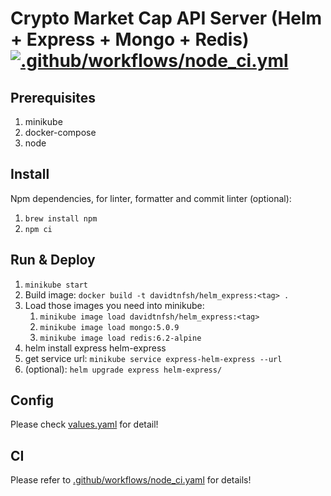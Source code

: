 # Crypto Market Cap API Server (Helm + Express + Mongo + Redis) [![.github/workflows/node_ci.yml](https://github.com/david30907d/blockchain-misc/actions/workflows/node_ci.yml/badge.svg)](https://github.com/david30907d/blockchain-misc/actions/workflows/node_ci.yml)

## Prerequisites

1. minikube
2. docker-compose
3. node

## Install

Npm dependencies, for linter, formatter and commit linter (optional):

1. `brew install npm`
2. `npm ci`

## Run & Deploy

1. `minikube start`
2. Build image: `docker build -t davidtnfsh/helm_express:<tag> .`
3. Load those images you need into minikube:
   1. `minikube image load davidtnfsh/helm_express:<tag>`
   2. `minikube image load mongo:5.0.9`
   3. `minikube image load redis:6.2-alpine`
4. helm install express helm-express
5. get service url: `minikube service express-helm-express --url`
6. (optional): `helm upgrade express helm-express/`

## Config

Please check [values.yaml](helm-express/values.yaml) for detail!

## CI

Please refer to [.github/workflows/node_ci.yaml](.github/workflows/node_ci.yaml) for details!